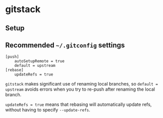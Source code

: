 # gitstack

## Setup

## Recommended `~/.gitconfig` settings

```
[push]
    autoSetupRemote = true
    default = upstream
[rebase]
    updateRefs = true
```

`gitstack` makes significant use of renaming local branches, so `default = upstream` avoids errors when you try to re-push after renaming the local branch.

`updateRefs = true` means that rebasing will automatically update refs, without having to specify `--update-refs`.
